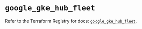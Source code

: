 # `google_gke_hub_fleet`

Refer to the Terraform Registry for docs: [`google_gke_hub_fleet`](https://registry.terraform.io/providers/hashicorp/google-beta/6.40.0/docs/resources/google_gke_hub_fleet).
